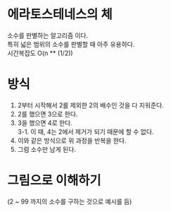 # 에라토스테네스의 체
소수를 판별하는 알고리즘 이다.   
특히 넓은 범위의 소수를 판별할 때 아주 유용하다.   
시간복잡도 O(n ** (1/2))
   
# 방식
1. 2부터 시작해서 2를 제외한 2의 배수인 것을 다 지워준다.   
2. 2를 했으면 3으로 한다.   
3. 3을 했으면 4로 한다.   
3-1. 이 때, 4는 2에서 제거가 되기 때문에 할 수 없다.   
4. 이와 같은 방식으로 위 과정을 반복을 한다.   
5. 그럼 소수만 남게 된다.   
   
# 그림으로 이해하기
(2 ~ 99 까지의 소수를 구하는 것으로 예시를 듬)   



